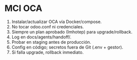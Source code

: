# MCI OCA
1) Instalar/actualizar OCA vía Docker/compose.
2) No tocar odoo.conf ni credenciales.
3) Siempre un plan aprobado (Imhotep) para upgrade/rollback.
4) Log en docs/agents/handoff/.
5) Probar en staging antes de producción.
6) Config en código; secretos fuera de Git (.env + gestor).
7) Si falla upgrade, rollback inmediato.
